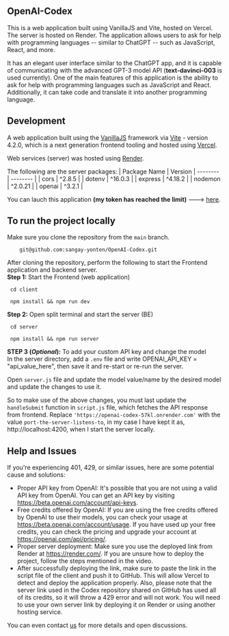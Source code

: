 ## OpenAI-Codex
This is a web application built using VanillaJS and Vite, hosted on Vercel. The server is hosted on Render. The application allows users to ask for help with programming languages -- similar to ChatGPT -- such as JavaScript, React, and more.

It has an elegant user interface similar to the ChatGPT app, and it is capable of communicating with the advanced GPT-3 model API (**text-davinci-003** is used currently).
One of the main features of this application is the ability to ask for help with programming languages such as JavaScript and React.
Additionally, it can take code and translate it into another programming language.

## Development
A web application built using the [VanillaJS](http://vanilla-js.com/) framework via [Vite](https://vitejs.dev/) - version 4.2.0, which is a next generation frontend tooling and hosted using [Vercel](https://vercel.com/).

Web services (server) was hosted using [Render](https://render.com/).

The following are the server packages:
| Package Name | Version
| -------- | -------- |
| cors | ^2.8.5 |
| dotenv | ^16.0.3 |
| express | ^4.18.2 |
| nodemon | ^2.0.21 |
| openai | ^3.2.1 |

You can lauch this application **(my token has reached the limit)** ---> <a href="https://open-ai-codex-coral.vercel.app/" target="_blank">here</a>.

## To run the project locally
Make sure you clone the repository from the `main` branch.
 ```git
     git@github.com:sangay-yonten/OpenAI-Codex.git
 ```
 After cloning the repository, perform the following to start the Frontend application and backend server. <br />
 **Step 1:** Start the Frontend (web application)
 ```git
  cd client
 ```
 ```git
  npm install && npm run dev
 ```
 
 **Step 2:** Open split terminal and start the server (BE)
 ```git
  cd server
 ```
 ```git
  npm install && npm run server
 ```
 
 **STEP 3 (_Optional_):** To add your custom API key and change the model <br />
 In the server directory, add a `.env` file and write OPENAI_API_KEY = "api_value_here", then save it and re-start or re-run the server.
 
 Open `server.js` file and update the model value/name by the desired model and update the changes to use it.
 
 So to make use of the above changes, you must last update the `handleSubmit` function in `script.js` file, which fetches the API response from frontend.
 Replace `'https://openai-codex-57kl.onrender.com'` with the value `port-the-server-listens-to`, in my case I have kept it as,
 http://localhost:4200, when I start the server locally.

## Help and Issues
If you're experiencing 401, 429, or similar issues, here are some potential cause and solutions:
- Proper API key from OpenAI: It's possible that you are not using a valid API key from OpenAI. You can get an API key by visiting https://beta.openai.com/account/api-keys.
- Free credits offered by OpenAI: If you are using the free credits offered by OpenAI to use their models, you can check your usage at https://beta.openai.com/account/usage. If you have used up your free credits, you can check the pricing and upgrade your account at https://openai.com/api/pricing/.
- Proper server deployment: Make sure you use the deployed link from Render at https://render.com/. If you are unsure how to deploy the project, follow the steps mentioned in the video.
- After successfully deploying the link, make sure to paste the link in the script file of the client and push it to GitHub. This will allow Vercel to detect and deploy the application properly. Also, please note that the server link used in the Codex repository shared on GitHub has used all of its credits, so it will throw a 429 error and will not work. You will need to use your own server link by deploying it on Render or using another hosting service.

You can even contact [us](mailto:sangay9yonten@gmail.com) for more details and open discussions.

